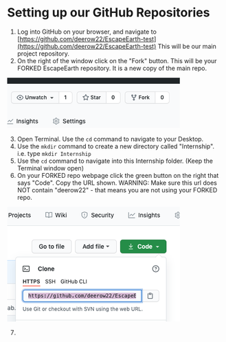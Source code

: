 # Setting up our GitHub Repositories


1. Log into GitHub on your browser, and navigate to [https://github.com/deerow22/EscapeEarth-test](https://github.com/deerow22/EscapeEarth-test) This will be our main project repository.
2. On the right of the window click on the "Fork" button. This will be your FORKED EscapeEarth repository. It is a new copy of the main repo.

![fork a repo](https://github.com/deerow22/EscapeEarth-test/blob/main/photos/fork_repo.png)

3. Open Terminal. Use the `cd` command to navigate to your Desktop.
4. Use the `mkdir` command to create a new directory called "Internship". i.e. type `mkdir Internship`
5. Use the `cd` command to navigate into this Internship folder. (Keep the Terminal window open)
6. On your FORKED repo webpage click the green button on the right that says "Code". Copy the URL shown. WARNING: Make sure this url does NOT contain "deerow22" - that means you are not using your FORKED repo.

![clone repo url](https://github.com/deerow22/EscapeEarth-test/blob/main/photos/clone_url.png)

7. 